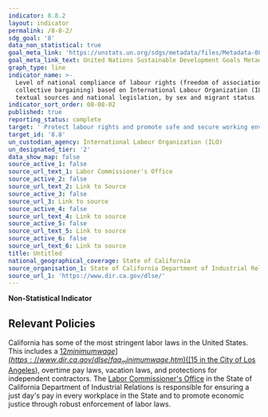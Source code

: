 ```yaml
---
indicator: 8.8.2
layout: indicator
permalink: /8-8-2/
sdg_goal: '8'
data_non_statistical: true
goal_meta_link: 'https://unstats.un.org/sdgs/metadata/files/Metadata-08-08-02.pdf'
goal_meta_link_text: United Nations Sustainable Development Goals Metadata (pdf 525kB)
graph_type: line
indicator_name: >-
  Level of national compliance of labour rights (freedom of association and
  collective bargaining) based on International Labour Organization (ILO)
  textual sources and national legislation, by sex and migrant status
indicator_sort_order: 08-08-02
published: true
reporting_status: complete
target: ' Protect labour rights and promote safe and secure working environments for all workers, including migrant workers, in particular women migrants, and those in precarious employment'
target_id: '8.8'
un_custodian_agency: International Labour Organization (ILO)
un_designated_tier: '2'
data_show_map: false
source_active_1: false
source_url_text_1: Labor Commissioner's Office
source_active_2: false
source_url_text_2: Link to Source
source_active_3: false
source_url_3: Link to source
source_active_4: false
source_url_text_4: Link to source
source_active_5: false
source_url_text_5: Link to source
source_active_6: false
source_url_text_6: Link to source
title: Untitled
national_geographical_coverage: State of California
source_organisation_1: State of California Department of Industrial Relations
source_url_1: 'https://www.dir.ca.gov/dlse/'
---
```

**Non-Statistical Indicator**

## Relevant Policies

California has some of the most stringent labor laws in the United States. This includes a [$12 minimum wage](https://www.dir.ca.gov/dlse/faq_minimumwage.htm) ([$15 in the City of Los Angeles](https://www.lamayor.org/statement-mayor-garcetti-minimum-wage-increase)), overtime pay laws, vacation laws, and protections for independent contractors. The [Labor Commissioner's Office](https://www.dir.ca.gov/dlse/) in the State of California Department of Industrial Relations is responsible for ensuring a just day's pay in every workplace in the State and to promote economic justice through robust enforcement of labor laws.

